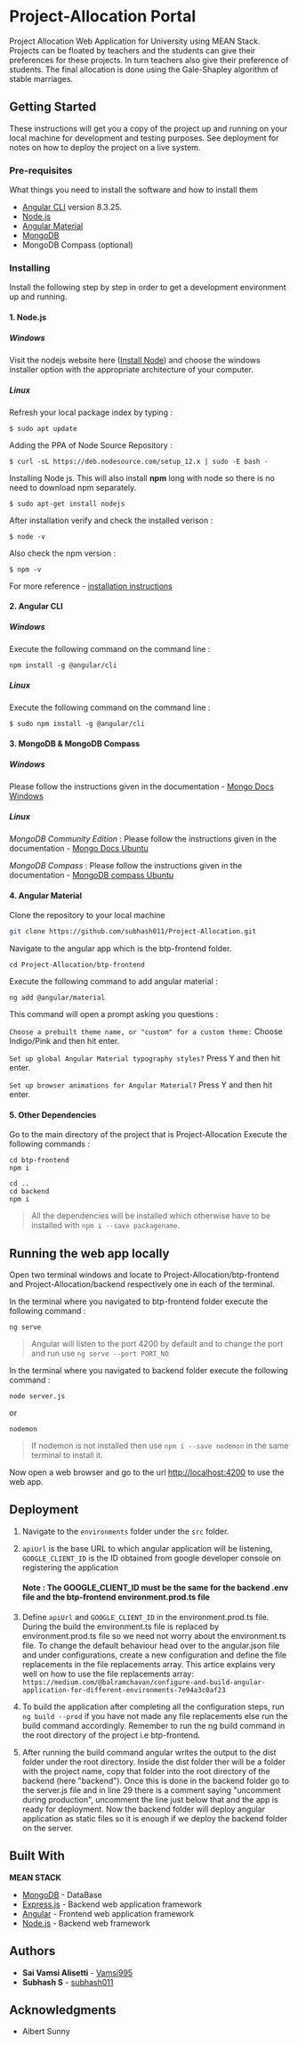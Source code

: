 # Project-Allocation Portal

Project Allocation Web Application for University using MEAN Stack. Projects can be floated by teachers and the students can give their preferences for these projects. In turn teachers also give their preference of students. The final allocation is done using the Gale-Shapley algorithm of stable marriages.

## Getting Started

These instructions will get you a copy of the project up and running on your local machine for development and testing purposes. See deployment for notes on how to deploy the project on a live system.

### Pre-requisites

What things you need to install the software and how to install them

- [Angular CLI](https://github.com/angular/angular-cli) version 8.3.25.
- [Node.js](https://github.com/nodejs)
- [Angular Material](https://github.com/angular/components)
- [MongoDB](https://github.com/mongodb/mongo)
- MongoDB Compass (optional)


### Installing

Install the following step by step in order to get a development environment up and running.


#### 1. Node.js

##### Windows
Visit the nodejs website here ([Install Node](https://nodejs.org/en/download/)) and choose the windows installer option with the appropriate architecture of your computer.

##### Linux
Refresh your local package index by typing :
```
$ sudo apt update
```
Adding the PPA of Node Source Repository :
```
$ curl -sL https://deb.nodesource.com/setup_12.x | sudo -E bash -
```
Installing Node js. This will also install **npm** long with node so there is no need to download npm separately.
```
$ sudo apt-get install nodejs
```
After installation verify and check the installed verison :
```
$ node -v
```
Also check the npm version :
```
$ npm -v
```
For more reference - [installation instructions](https://tecadmin.net/install-latest-nodejs-npm-on-ubuntu/)

#### 2. Angular CLI

##### Windows
Execute the following command on the command line :
```
npm install -g @angular/cli
```

##### Linux
Execute the following command on the command line :
```
$ sudo npm install -g @angular/cli
```

#### 3. MongoDB & MongoDB Compass

##### Windows
Please follow the instructions given in the documentation - 
[Mongo Docs Windows](https://docs.mongodb.com/manual/tutorial/install-mongodb-on-windows/)

##### Linux
*MongoDB Community Edition* : 
Please follow the instructions given in the documentation -
[Mongo Docs Ubuntu](https://docs.mongodb.com/manual/tutorial/install-mongodb-on-ubuntu/)

*MongoDB Compass* : 
Please follow the instructions given in the documentation -
[MongoDB compass Ubuntu](https://docs.mongodb.com/compass/master/install/)


#### 4. Angular Material

Clone the repository to your local machine
```sh
git clone https://github.com/subhash011/Project-Allocation.git
```
Navigate to the angular app which is the btp-frontend folder.
```
cd Project-Allocation/btp-frontend
```
Execute the following command to add angular material :
```
ng add @angular/material
```
This command will open a prompt asking you questions :

`Choose a prebuilt theme name, or "custom" for a custom theme:` Choose Indigo/Pink and then hit enter.

`Set up global Angular Material typography styles?` Press Y and then hit enter.

`Set up browser animations for Angular Material?` Press Y and then hit enter.



#### 5. Other Dependencies
Go to the main directory of the project that is Project-Allocation
Execute the following commands :
```
cd btp-frontend
npm i

cd ..
cd backend
npm i
```
> All the dependencies will be installed which otherwise have to be installed with ```npm i --save packagename```.


## Running the web app locally

Open two terminal windows and locate to Project-Allocation/btp-frontend and Project-Allocation/backend respectively one in each of the terminal. 

In the terminal where you navigated to btp-frontend folder execute the following command : 
```
ng serve 
```
>Angular will listen to the port 4200 by default and to change the port and run use ```ng serve --port PORT_NO```

In the terminal where you navigated to backend folder execute the following command :
```
node server.js 
```
or
```
nodemon
```
>If nodemon is not installed then use ```npm i --save nodemon``` in the same terminal to install it.

Now open a web browser and go to the url <http://localhost:4200> to use the web app.


## Deployment

1. Navigate to the `environments` folder under the `src` folder.

2. `apiUrl` is the base URL to which angular application will be listening, `GOOGLE_CLIENT_ID` is the ID obtained from google developer console on
   registering the application

   #### Note : The GOOGLE_CLIENT_ID must be the same for the backend .env file and the btp-frontend environment.prod.ts file

3. Define `apiUrl` and `GOOGLE_CLIENT_ID` in the environment.prod.ts file. During the build the environment.ts file is replaced by  
   environment.prod.ts file so we need not worry about the environment.ts file. To change the default behaviour head over to the angular.json
   file and under configurations, create a new configuration and define the file replacements in the file replacements array.
   This artice explains very well on how to use the file replacements array:
   `https://medium.com/@balramchavan/configure-and-build-angular-application-for-different-environments-7e94a3c0af23`

4. To build the application after completing all the configuration steps, run `ng build --prod` if you have not made any file replacements else
   run the build command accordingly. Remember to run the ng build command in the root directory of the project i.e btp-frontend.

5. After running the build command angular writes the output to the dist folder under the root directory. Inside the dist folder ther will be a
   folder with the project name, copy that folder into the root directory of the backend (here "backend"). Once this is done in the backend folder
   go to the server.js file and in line 29 there is a comment saying "uncomment during production", uncomment the line just below that and the app is ready for deployment. Now the backend folder will deploy angular application as static files so it is enough if we deploy the backend folder
   on the server.

## Built With

**MEAN STACK**
* [MongoDB](https://github.com/mongodb/mongo) - DataBase 
* [Express.js](https://rometools.github.io/rome/) -  Backend web application framework 
* [Angular](http://www.dropwizard.io/1.0.2/docs/) - Frontend web application framework 
* [Node.js](https://maven.apache.org/) - Backend web framework

## Authors

* **Sai Vamsi Alisetti** - [Vamsi995](https://github.com/Vamsi995)
* **Subhash S** - [subhash011](https://github.com/subhash011)

## Acknowledgments

* Albert Sunny


